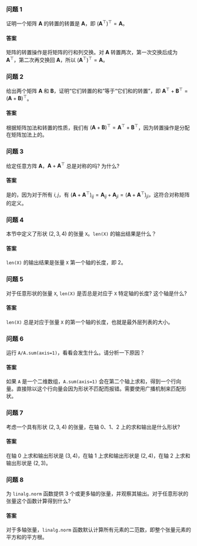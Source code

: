 ### 问题 1
证明一个矩阵 $\mathbf{A}$ 的转置的转置是 $\mathbf{A}$，即 $(\mathbf{A}^\top)^\top = \mathbf{A}$。
#### 答案
矩阵的转置操作是将矩阵的行和列交换。对 $\mathbf{A}$ 转置两次，第一次交换后成为 $\mathbf{A}^\top$，第二次再交换回 $\mathbf{A}$，所以 $(\mathbf{A}^\top)^\top = \mathbf{A}$。

### 问题 2
给出两个矩阵 $\mathbf{A}$ 和 $\mathbf{B}$，证明“它们转置的和”等于“它们和的转置”，即 $\mathbf{A}^\top + \mathbf{B}^\top = (\mathbf{A} + \mathbf{B})^\top$。
#### 答案
根据矩阵加法和转置的性质，我们有 $(\mathbf{A} + \mathbf{B})^\top = \mathbf{A}^\top + \mathbf{B}^\top$，因为转置操作是分配在矩阵加法上的。

### 问题 3
给定任意方阵 $\mathbf{A}$，$\mathbf{A} + \mathbf{A}^\top$ 总是对称的吗? 为什么?
#### 答案
是的，因为对于所有 $i, j$，有 $(\mathbf{A} + \mathbf{A}^\top)_{ij} = \mathbf{A}_{ij} + \mathbf{A}_{ji} = (\mathbf{A} + \mathbf{A}^\top)_{ji}$，这符合对称矩阵的定义。

### 问题 4
本节中定义了形状 $(2,3,4)$ 的张量 `X`。`len(X)` 的输出结果是什么？
#### 答案
`len(X)` 的输出结果是张量 `X` 第一个轴的长度，即 2。

### 问题 5
对于任意形状的张量 `X`, `len(X)` 是否总是对应于 `X` 特定轴的长度? 这个轴是什么?
#### 答案
`len(X)` 总是对应于张量 `X` 的第一个轴的长度，也就是最外层列表的大小。

### 问题 6
运行 `A/A.sum(axis=1)`，看看会发生什么。请分析一下原因？
#### 答案
如果 `A` 是一个二维数组，`A.sum(axis=1)` 会在第二个轴上求和，得到一个行向量。直接除以这个行向量会因为形状不匹配而报错。需要使用广播机制来匹配形状。

### 问题 7
考虑一个具有形状 $(2,3,4)$ 的张量，在轴 0、1、2 上的求和输出是什么形状?
#### 答案
在轴 0 上求和输出形状是 $(3,4)$，在轴 1 上求和输出形状是 $(2,4)$，在轴 2 上求和输出形状是 $(2,3)$。

### 问题 8
为 `linalg.norm` 函数提供 3 个或更多轴的张量，并观察其输出。对于任意形状的张量这个函数计算得到什么?
#### 答案
对于多轴张量，`linalg.norm` 函数默认计算所有元素的二范数，即整个张量元素的平方和的平方根。
